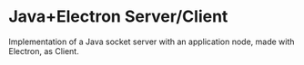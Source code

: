 # Java+Electron Server/Client

Implementation of a Java socket server with an application node, made with Electron, as Client.
